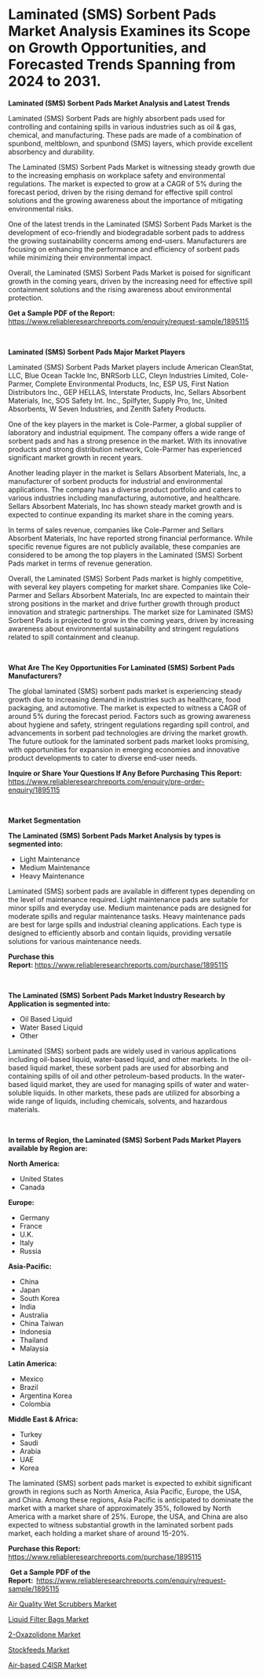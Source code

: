 <p><h1>Laminated (SMS) Sorbent Pads Market Analysis Examines its Scope on Growth Opportunities, and Forecasted Trends Spanning from 2024 to 2031.</h1></p><p><strong>Laminated (SMS) Sorbent Pads Market Analysis and Latest Trends</strong></p>
<p><p>Laminated (SMS) Sorbent Pads are highly absorbent pads used for controlling and containing spills in various industries such as oil & gas, chemical, and manufacturing. These pads are made of a combination of spunbond, meltblown, and spunbond (SMS) layers, which provide excellent absorbency and durability.</p><p>The Laminated (SMS) Sorbent Pads Market is witnessing steady growth due to the increasing emphasis on workplace safety and environmental regulations. The market is expected to grow at a CAGR of 5% during the forecast period, driven by the rising demand for effective spill control solutions and the growing awareness about the importance of mitigating environmental risks.</p><p>One of the latest trends in the Laminated (SMS) Sorbent Pads Market is the development of eco-friendly and biodegradable sorbent pads to address the growing sustainability concerns among end-users. Manufacturers are focusing on enhancing the performance and efficiency of sorbent pads while minimizing their environmental impact.</p><p>Overall, the Laminated (SMS) Sorbent Pads Market is poised for significant growth in the coming years, driven by the increasing need for effective spill containment solutions and the rising awareness about environmental protection.</p></p>
<p><strong>Get a Sample PDF of the Report:&nbsp;</strong> <a href="https://www.reliableresearchreports.com/enquiry/request-sample/1895115">https://www.reliableresearchreports.com/enquiry/request-sample/1895115</a></p>
<p>&nbsp;</p>
<p><strong>Laminated (SMS) Sorbent Pads Major Market Players</strong></p>
<p><p>Laminated (SMS) Sorbent Pads Market players include American CleanStat, LLC, Blue Ocean Tackle Inc, BNRSorb LLC, Cleyn Industries Limited, Cole-Parmer, Complete Environmental Products, Inc, ESP US, First Nation Distributors Inc., GEP HELLAS, Interstate Products, Inc, Sellars Absorbent Materials, Inc, SOS Safety Int. Inc., Spilfyter, Supply Pro, Inc, United Absorbents, W Seven Industries, and Zenith Safety Products.</p><p>One of the key players in the market is Cole-Parmer, a global supplier of laboratory and industrial equipment. The company offers a wide range of sorbent pads and has a strong presence in the market. With its innovative products and strong distribution network, Cole-Parmer has experienced significant market growth in recent years.</p><p>Another leading player in the market is Sellars Absorbent Materials, Inc, a manufacturer of sorbent products for industrial and environmental applications. The company has a diverse product portfolio and caters to various industries including manufacturing, automotive, and healthcare. Sellars Absorbent Materials, Inc has shown steady market growth and is expected to continue expanding its market share in the coming years.</p><p>In terms of sales revenue, companies like Cole-Parmer and Sellars Absorbent Materials, Inc have reported strong financial performance. While specific revenue figures are not publicly available, these companies are considered to be among the top players in the Laminated (SMS) Sorbent Pads market in terms of revenue generation.</p><p>Overall, the Laminated (SMS) Sorbent Pads market is highly competitive, with several key players competing for market share. Companies like Cole-Parmer and Sellars Absorbent Materials, Inc are expected to maintain their strong positions in the market and drive further growth through product innovation and strategic partnerships. The market size for Laminated (SMS) Sorbent Pads is projected to grow in the coming years, driven by increasing awareness about environmental sustainability and stringent regulations related to spill containment and cleanup.</p></p>
<p>&nbsp;</p>
<p><strong>What Are The Key Opportunities For Laminated (SMS) Sorbent Pads Manufacturers?</strong></p>
<p><p>The global laminated (SMS) sorbent pads market is experiencing steady growth due to increasing demand in industries such as healthcare, food packaging, and automotive. The market is expected to witness a CAGR of around 5% during the forecast period. Factors such as growing awareness about hygiene and safety, stringent regulations regarding spill control, and advancements in sorbent pad technologies are driving the market growth. The future outlook for the laminated sorbent pads market looks promising, with opportunities for expansion in emerging economies and innovative product developments to cater to diverse end-user needs.</p></p>
<p><strong>Inquire or Share Your Questions If Any Before Purchasing This Report:</strong> <a href="https://www.reliableresearchreports.com/enquiry/pre-order-enquiry/1895115">https://www.reliableresearchreports.com/enquiry/pre-order-enquiry/1895115</a></p>
<p>&nbsp;</p>
<p><strong>Market Segmentation</strong></p>
<p><strong>The Laminated (SMS) Sorbent Pads Market Analysis by types is segmented into:</strong></p>
<p><ul><li>Light Maintenance</li><li>Medium Maintenance</li><li>Heavy Maintenance</li></ul></p>
<p><p>Laminated (SMS) sorbent pads are available in different types depending on the level of maintenance required. Light maintenance pads are suitable for minor spills and everyday use. Medium maintenance pads are designed for moderate spills and regular maintenance tasks. Heavy maintenance pads are best for large spills and industrial cleaning applications. Each type is designed to efficiently absorb and contain liquids, providing versatile solutions for various maintenance needs.</p></p>
<p><strong>Purchase this Report:&nbsp;</strong><a href="https://www.reliableresearchreports.com/purchase/1895115">https://www.reliableresearchreports.com/purchase/1895115</a></p>
<p>&nbsp;</p>
<p><strong>The Laminated (SMS) Sorbent Pads Market Industry Research by Application is segmented into:</strong></p>
<p><ul><li>Oil Based Liquid</li><li>Water Based Liquid</li><li>Other</li></ul></p>
<p><p>Laminated (SMS) sorbent pads are widely used in various applications including oil-based liquid, water-based liquid, and other markets. In the oil-based liquid market, these sorbent pads are used for absorbing and containing spills of oil and other petroleum-based products. In the water-based liquid market, they are used for managing spills of water and water-soluble liquids. In other markets, these pads are utilized for absorbing a wide range of liquids, including chemicals, solvents, and hazardous materials.</p></p>
<p>&nbsp;</p>
<p><strong>In terms of Region, the Laminated (SMS) Sorbent Pads Market Players available by Region are:</strong></p>
<p>
    <p> <strong> North America: </strong>
        <ul>
            <li>United States</li>
            <li>Canada</li>
        </ul>
        </p> 
    <p> <strong> Europe: </strong>
        <ul>
            <li>Germany</li>
            <li>France</li>
            <li>U.K.</li>
            <li>Italy</li>
            <li>Russia</li>
        </ul>
        </p> 
    <p> <strong> Asia-Pacific: </strong>
        <ul>
            <li>China</li>
            <li>Japan</li>
            <li>South Korea</li>
            <li>India</li>
            <li>Australia</li>
            <li>China Taiwan</li>
            <li>Indonesia</li>
            <li>Thailand</li>
            <li>Malaysia</li>
        </ul>
        </p> 
    <p> <strong> Latin America: </strong>
        <ul>
            <li>Mexico</li>
            <li>Brazil</li>
            <li>Argentina Korea</li>
            <li>Colombia</li>
        </ul>
        </p> 
    <p> <strong> Middle East & Africa: </strong>
        <ul>
            <li>Turkey</li>
            <li>Saudi</li>
            <li>Arabia</li>
            <li>UAE</li>
            <li>Korea</li>
        </ul>
    </p>
    </p>
<p><p>The laminated (SMS) sorbent pads market is expected to exhibit significant growth in regions such as North America, Asia Pacific, Europe, the USA, and China. Among these regions, Asia Pacific is anticipated to dominate the market with a market share of approximately 35%, followed by North America with a market share of 25%. Europe, the USA, and China are also expected to witness substantial growth in the laminated sorbent pads market, each holding a market share of around 15-20%.</p></p>
<p><strong>Purchase this Report: </strong><a href="https://www.reliableresearchreports.com/purchase/1895115">https://www.reliableresearchreports.com/purchase/1895115</a></p>
<p>&nbsp;<strong>Get a Sample PDF of the Report:&nbsp;&nbsp;</strong><a href="https://www.reliableresearchreports.com/enquiry/request-sample/1895115">https://www.reliableresearchreports.com/enquiry/request-sample/1895115</a></p>
<p><strong></strong></p>
<p><p><a href="https://natural-crush-b99.notion.site/Air-Quality-Wet-Scrubbers-Market-Research-Report-Provides-thorough-Industry-Overview-which-offers-a-f0d4c1ab42bf405993c4f552ceffd007">Air Quality Wet Scrubbers Market</a></p><p><a href="https://view.publitas.com/reportprime-1/liquid-filter-bags-market-provides-detailed-segmentation-of-this-market-based-on-type-application-and-region-and-forecast-for-the-period-from-2024-2031/">Liquid Filter Bags Market</a></p><p><a href="https://github.com/gamblestampleyjenny50m5sl6/Market-Research-Report-List-1/blob/main/2-oxazolidone-market.md">2-Oxazolidone Market</a></p><p><a href="https://view.publitas.com/reportprime-1/stockfeeds-market-growth-market-trends-covid-19-impact-and-forecasts-for-period-from-2024-2031/">Stockfeeds Market</a></p><p><a href="https://simplistic-meeting-7ee.notion.site/Decoding-the-Air-based-C4ISR-Market-A-Deep-Dive-into-the-Latest-Market-Trends-Market-Segmentation--866e1ad733694b53af1b09aaec052ccb">Air-based C4ISR Market</a></p></p>